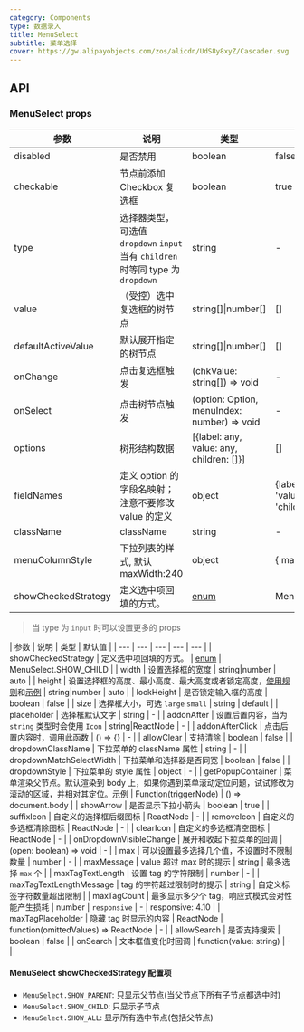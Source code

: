```yaml
---
category: Components
type: 数据录入
title: MenuSelect
subtitle: 菜单选择
cover: https://gw.alipayobjects.com/zos/alicdn/UdS8y8xyZ/Cascader.svg
---
```


## API

### MenuSelect props

| 参数 | 说明 | 类型 | 默认值 |
| --- | --- | --- | --- |
| disabled | 是否禁用 | boolean | false |
| checkable | 节点前添加 Checkbox 复选框 | boolean | true |
| type | 选择器类型，可选值 `dropdown` `input`<br/>当有 `children` 时等同 type 为 `dropdown` | string | - |
| value | （受控）选中复选框的树节点 | string\[]\|number\[] | \[] |
| defaultActiveValue | 默认展开指定的树节点 | string\[]\|number\[] | \[] |
| onChange | 点击复选框触发 | (chkValue: string[]) => void | - |
| onSelect | 点击树节点触发 | (option: Option, menuIndex: number) => void | - |
| options | 树形结构数据 | [{label: any, value: any, children: []}] | [] |
| fieldNames | 定义 option 的字段名映射；注意不要修改 value 的定义 | object | {label: 'label', value: 'value', children: 'children' } |
| className | className | string | - |
| menuColumnStyle | 下拉列表的样式, 默认 maxWidth:240 | object | { maxWidth: 240 } |
| showCheckedStrategy | 定义选中项回填的方式。 | [enum](#MenuSelect-showCheckedStrategy-配置项) | MenuSelect.SHOW_ALL |

> 当 type 为 `input` 时可以设置更多的 props

| 参数 | 说明 | 类型 | 默认值 |
| --- | --- | --- | --- | --- |
| showCheckedStrategy | 定义选中项回填的方式。 | [enum](#MenuSelect-showCheckedStrategy-配置项) | MenuSelect.SHOW_CHILD |
| width | 设置选择框的宽度 | string\|number | auto |
| height | 设置选择框的高度、最小高度、最大高度或者锁定高度，[使用规则](/components/select/#Height-设置规则)和[示例](/components/select/#components-select-demo-set-height) | string\|number | auto |
| lockHeight | 是否锁定输入框的高度 | boolean | false |
| size | 选择框大小，可选 `large` `small` | string | default |
| placeholder | 选择框默认文字 | string | - |
| addonAfter | 设置后置内容，当为 `string` 类型时会使用 `Icon` | string\|ReactNode | - |
| addonAfterClick | 点击后置内容时，调用此函数 | () => {} | - |
| allowClear | 支持清除 | boolean | false |
| dropdownClassName | 下拉菜单的 className 属性 | string | - |
| dropdownMatchSelectWidth | 下拉菜单和选择器是否同宽 | boolean | false |
| dropdownStyle | 下拉菜单的 style 属性 | object | - |
| getPopupContainer | 菜单渲染父节点。默认渲染到 body 上，如果你遇到菜单滚动定位问题，试试修改为滚动的区域，并相对其定位。[示例](https://codesandbox.io/s/4j168r7jw0) | Function(triggerNode) | () => document.body |
| showArrow | 是否显示下拉小箭头 | boolean | true |
| suffixIcon | 自定义的选择框后缀图标 | ReactNode | - |
| removeIcon | 自定义的多选框清除图标 | ReactNode | - |
| clearIcon | 自定义的多选框清空图标 | ReactNode | - |
| onDropdownVisibleChange | 展开和收起下拉菜单的回调 | (open: boolean) => void | - |
| max | 可以设置最多选择几个值，不设置时不限制数量 | number | - |
| maxMessage | value 超过 max 时的提示 | string | 最多选择 `max` 个 |
| maxTagTextLength | 设置 tag 的字符限制 | number | - |
| maxTagTextLengthMessage | tag 的字符超过限制时的提示 | string | 自定义标签字符数量超出限制 |
| maxTagCount | 最多显示多少个 tag，响应式模式会对性能产生损耗 | number \| `responsive` | - | responsive: 4.10 |
| maxTagPlaceholder | 隐藏 tag 时显示的内容 | ReactNode \| function(omittedValues) => ReactNode | - |
| allowSearch | 是否支持搜索 | boolean | false |
| onSearch | 文本框值变化时回调 | function(value: string) | - |

#### MenuSelect showCheckedStrategy 配置项

- `MenuSelect.SHOW_PARENT`: 只显示父节点(当父节点下所有子节点都选中时)
- `MenuSelect.SHOW_CHILD`: 只显示子节点
- `MenuSelect.SHOW_ALL`: 显示所有选中节点(包括父节点)
